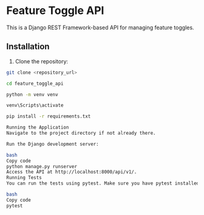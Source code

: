 # Feature Toggle API

This is a Django REST Framework-based API for managing feature toggles.

## Installation

1. Clone the repository:

```bash
git clone <repository_url>

cd feature_toggle_api

python -m venv venv

venv\Scripts\activate

pip install -r requirements.txt

Running the Application
Navigate to the project directory if not already there.

Run the Django development server:

bash
Copy code
python manage.py runserver
Access the API at http://localhost:8000/api/v1/.
Running Tests
You can run the tests using pytest. Make sure you have pytest installed.

bash
Copy code
pytest

